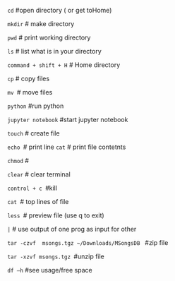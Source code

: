 ```cd``` #open directory ( or get toHome)

```mkdir``` # make directory

```pwd``` # print working directory 

```ls``` # list what is in your directory 

```command + shift + H``` # Home directory

```cp``` # copy files

```mv ```# move files

```python``` #run python 

```jupyter notebook``` #start jupyter notebook

```touch``` # create file

```echo ```# print line
``` cat ``` # print file contetnts

```chmod``` #

```clear``` # clear terminal

```control + c ```#kill

```cat ```# top lines of file

```less ```# preview file (use q to exit)

```|``` # use output of one prog as input for other

```tar -czvf  msongs.tgz ~/Downloads/MSongsDB ``` #zip file

```tar -xzvf msongs.tgz ```#unzip file

```df –h```  #see usage/free space
